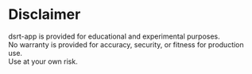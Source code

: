 # Disclaimer

dsrt-app is provided for educational and experimental purposes.  
No warranty is provided for accuracy, security, or fitness for production use.  
Use at your own risk.
